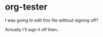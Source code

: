 # org-tester

I was going to edit this file without signing off?

Actually I'll sign it off then..


